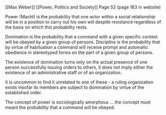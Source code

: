 [[Max Weber]]
[[Power, Politics and Society]]
Page 53 (page 163 in website)

Power (Macht) is the probability that one actor within a social relationship will be in a position to carry out his own will despite resistance regardless of the basis on which this probability rests.

Domination is the probability that a command with a given specific context will be obeyed by a given group of persons. Discipline is the probability that by virtue of habituation a command will receive prompt and automatic obedience in stereotyped forms on the part of a given group of persons.

The existence of domination turns only on the actual presence of one person successfully issuing orders to others, it does not imply either the existence of an administrative staff or of an organization.

It is uncommon to find it unrelated to one of these - a ruling organization exists insofar its members are subject to domination by virtue of the established order.

The concept of power is sociologically amorphous ... the concept must meant the probability that a command will be obeyed.